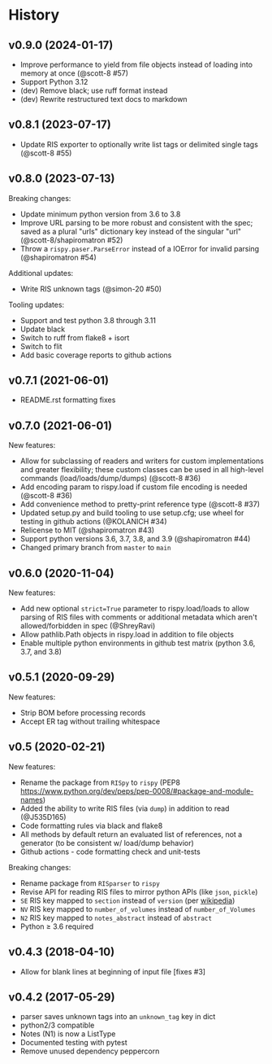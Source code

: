 # History

## v0.9.0 (2024-01-17)

* Improve performance to yield from file objects instead of loading into memory at once (@scott-8 #57)
* Support Python 3.12
* (dev) Remove black; use ruff format instead
* (dev) Rewrite restructured text docs to markdown

## v0.8.1 (2023-07-17)

* Update RIS exporter to optionally write list tags or delimited single tags (@scott-8 #55)

## v0.8.0 (2023-07-13)

Breaking changes:

* Update minimum python version from 3.6 to 3.8
* Improve URL parsing to be more robust and consistent with the spec; saved as a plural "urls" dictionary key instead of the singular "url" (@scott-8/shapiromatron #52)
* Throw a `rispy.paser.ParseError` instead of a IOError for invalid parsing (@shapiromatron #54)

Additional updates:

* Write RIS unknown tags (@simon-20 #50)

Tooling updates:

* Support and test python 3.8 through 3.11
* Update black
* Switch to ruff from flake8 + isort
* Switch to flit
* Add basic coverage reports to github actions

## v0.7.1 (2021-06-01)

* README.rst formatting fixes

## v0.7.0 (2021-06-01)

New features:

* Allow for subclassing of readers and writers for custom implementations and greater flexibility; these custom classes can be used in all high-level commands (load/loads/dump/dumps)  (@scott-8 #36)
* Add encoding param to rispy.load if custom file encoding is needed (@scott-8 #36)
* Add convenience method to pretty-print reference type (@scott-8 #37)
* Updated setup.py and build tooling to use setup.cfg; use wheel for testing in github actions (@KOLANICH #34)
* Relicense to MIT (@shapiromatron #43)
* Support python versions 3.6, 3.7, 3.8, and 3.9 (@shapiromatron #44)
* Changed primary branch from `master` to `main`

## v0.6.0 (2020-11-04)

New features:

* Add new optional `strict=True` parameter to rispy.load/loads to allow parsing of RIS files with comments or additional metadata which aren't allowed/forbidden in spec (@ShreyRavi)
* Allow pathlib.Path objects in rispy.load in addition to file objects
* Enable multiple python environments in github test matrix (python 3.6, 3.7, and 3.8)

## v0.5.1 (2020-09-29)

New features:

* Strip BOM before processing records
* Accept ER tag without trailing whitespace

## v0.5 (2020-02-21)

New features:

* Rename the package from `RISpy` to `rispy` (PEP8 https://www.python.org/dev/peps/pep-0008/#package-and-module-names)
* Added the ability to write RIS files (via `dump`) in addition to read (@J535D165)
* Code formatting rules via black and flake8
* All methods by default return an evaluated list of references, not a generator (to be consistent w/ load/dump behavior)
* Github actions - code formatting check and unit-tests

Breaking changes:

* Rename package from `RISparser` to `rispy`
* Revise API for reading RIS files to mirror python APIs (like `json`, `pickle`)
* `SE` RIS key mapped to `section` instead of `version` (per [wikipedia](https://en.wikipedia.org/wiki/RIS_(file_format)))
* `NV` RIS key mapped to `number_of_volumes` instead of `number_of_Volumes`
* `N2` RIS key mapped to `notes_abstract` instead of `abstract`
* Python ≥ 3.6 required

## v0.4.3 (2018-04-10)

* Allow for blank lines at beginning of input file [fixes #3]

## v0.4.2 (2017-05-29)

* parser saves unknown tags into an `unknown_tag` key in dict
* python2/3 compatible
* Notes (N1) is now a ListType
* Documented testing with pytest
* Remove unused dependency peppercorn
